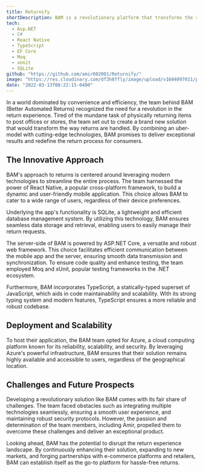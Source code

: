 ```yaml
---
title: Returnify
shortDescription: BAM is a revolutionary platform that transforms the return process. Using React Native and ASP.NET Core, BAM offers a seamless mobile app experience. The team aims to disrupt the industry by providing convenient and efficient returns for consumers.
tech:
  - Asp.NET
  - C#
  - React Native
  - TypeScript
  - EF Core
  - Moq
  - xUnit
  - SQLite
github: "https://github.com/amir002001/Returnify/"
image: "https://res.cloudinary.com/df3h8ffly/image/upload/v1684097011/portfolio/returnify.webp"
date: "2022-03-13T08:22:15-0400"
---
```


In a world dominated by convenience and efficiency, the team behind BAM (Better Automated Returns) recognized the need for a revolution in the return experience. Tired of the mundane task of physically returning items to post offices or stores, the team set out to create a brand new solution that would transform the way returns are handled. By combining an uber-model with cutting-edge technologies, BAM promises to deliver exceptional results and redefine the return process for consumers.

## The Innovative Approach

BAM's approach to returns is centered around leveraging modern technologies to streamline the entire process. The team harnessed the power of React Native, a popular cross-platform framework, to build a dynamic and user-friendly mobile application. This choice allows BAM to cater to a wide range of users, regardless of their device preferences.

Underlying the app's functionality is SQLite, a lightweight and efficient database management system. By utilizing this technology, BAM ensures seamless data storage and retrieval, enabling users to easily manage their return requests.

The server-side of BAM is powered by ASP.NET Core, a versatile and robust web framework. This choice facilitates efficient communication between the mobile app and the server, ensuring smooth data transmission and synchronization. To ensure code quality and enhance testing, the team employed Moq and xUnit, popular testing frameworks in the .NET ecosystem.

Furthermore, BAM incorporates TypeScript, a statically-typed superset of JavaScript, which aids in code maintainability and scalability. With its strong typing system and modern features, TypeScript ensures a more reliable and robust codebase.

## Deployment and Scalability

To host their application, the BAM team opted for Azure, a cloud computing platform known for its reliability, scalability, and security. By leveraging Azure's powerful infrastructure, BAM ensures that their solution remains highly available and accessible to users, regardless of the geographical location.

## Challenges and Future Prospects

Developing a revolutionary solution like BAM comes with its fair share of challenges. The team faced obstacles such as integrating multiple technologies seamlessly, ensuring a smooth user experience, and maintaining robust security protocols. However, the passion and determination of the team members, including Amir, propelled them to overcome these challenges and deliver an exceptional product.

Looking ahead, BAM has the potential to disrupt the return experience landscape. By continuously enhancing their solution, expanding to new markets, and forging partnerships with e-commerce platforms and retailers, BAM can establish itself as the go-to platform for hassle-free returns.
